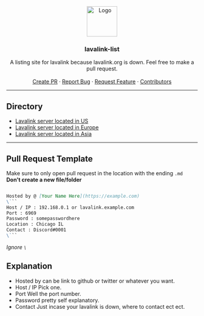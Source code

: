 <div align="center">
  <a href="https://github.com/DarrenOfficial/lavalink-list">
    <img src="https://cdn.darrennathanael.com/assets/java.png" alt="Logo" width="80" height="80">
  </a>

<h3 align="center">lavalink-list</h3>

  <p align="center">
    A listing site for lavalink because lavalink.org is down. Feel free to make a pull request.
    <br />
    <br />
    <a href="https://github.com/DarrenOfficial/lavalink-list/pulls">Create PR</a>
    ·
    <a href="https://github.com/DarrenOfficial/lavalink-list/issues">Report Bug</a>
    ·
    <a href="https://github.com/DarrenOfficial/lavalink-list/issues">Request Feature</a>
    ·
    <a href="https://github.com/DarrenOfficial/lavalink-list/graphs/contributors">Contributors</a>
  </p>
</div>

---


## Directory

* [Lavalink server located in US](/location/United-States/) 
* [Lavalink server located in Europe](/location/Europe)
* [Lavalink server located in Asia](/location/Asia)

---

## Pull Request Template
Make sure to only open pull request in the location with the ending `.md` **Don't create a new file/folder**
```md

Hosted by @ [Your Name Here](https://example.com)
\```
Host / IP : 192.168.0.1 or lavalink.example.com
Port : 6969
Password : somepasswordhere
Location : Chicago IL
Contact : Discord#0001
\```
```

*Ignore `\`*

## Explanation

- Hosted by can be link to github or twitter or whatever you want.
- Host / IP Pick one.
- Port Well the port number.
- Password pretty self explanatory.
- Contact Just incase your lavalink is down, where to contact ect ect.
